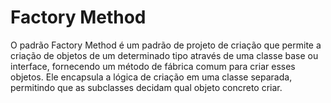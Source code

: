 # Factory Method

O padrão Factory Method é um padrão de projeto de criação que permite a criação de objetos de um determinado tipo através de uma classe base ou interface, fornecendo um método de fábrica comum para criar esses objetos. Ele encapsula a lógica de criação em uma classe separada, permitindo que as subclasses decidam qual objeto concreto criar.